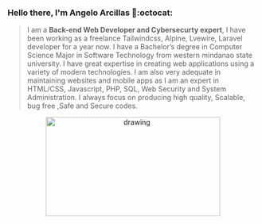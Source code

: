### Hello there, I'm Angelo Arcillas 👋:octocat:

> I am a **Back-end Web Developer and Cybersecurty expert**, I have been working as a freelance Tailwindcss, Alpine, Lvewire, Laravel developer for a year now. I have a Bachelor’s degree in Computer Science Major in Software Technology from western mindanao state university. I have great expertise in creating web applications using a variety of modern technologies. I am also very adequate in maintaining websites and mobile apps as I am an expert in HTML/CSS, Javascript, PHP, SQL, Web Security and System Administration. I always focus on producing high quality, Scalable, bug free ,Safe and Secure codes.

<p align="center">
  <img src="https://octodex.github.com/images/nyantocat.gif" alt="drawing" width="350" height="200"/>
</p>
